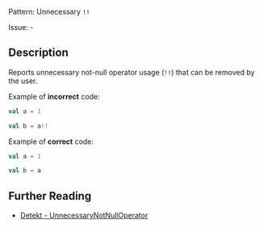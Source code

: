 Pattern: Unnecessary `!!`

Issue: -

## Description

Reports unnecessary not-null operator usage (`!!`) that can be removed by the user.
Example of **incorrect** code:

```kotlinval a = 1
val b = a!!```

Example of **correct** code:

```kotlinval a = 1
val b = a```

## Further Reading

* [Detekt - UnnecessaryNotNullOperator](https://arturbosch.github.io/detekt/potential-bugs.html#unnecessarynotnulloperator)